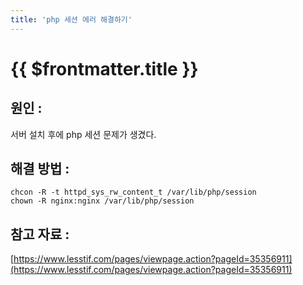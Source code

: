 ```yaml
---
title: 'php 세션 에러 해결하기'
---
```


# {{ $frontmatter.title }}


## 원인 : 


서버 설치 후에 php 세션 문제가 생겼다.
 


## 해결 방법 : 

```
chcon -R -t httpd_sys_rw_content_t /var/lib/php/session 
chown -R nginx:nginx /var/lib/php/session
```



## 참고 자료 : 

[https://www.lesstif.com/pages/viewpage.action?pageId=35356911](https://www.lesstif.com/pages/viewpage.action?pageId=35356911)